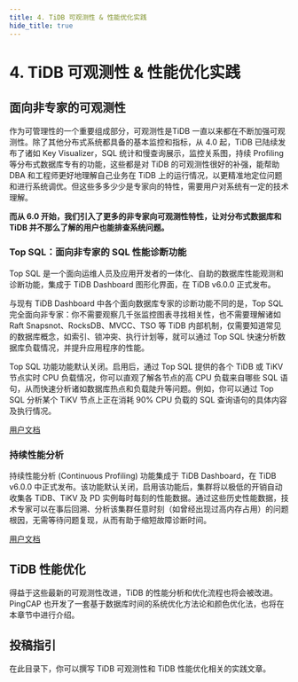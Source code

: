 ```yaml
---
title: 4. TiDB 可观测性 & 性能优化实践
hide_title: true
---
```


# 4. TiDB 可观测性 & 性能优化实践

## 面向非专家的可观测性

作为可管理性的一个重要组成部分，可观测性是TiDB 一直以来都在不断加强可观测性。除了其他分布式系统都具备的基本监控和指标，从 4.0 起，TiDB 已陆续发布了诸如 Key Visualizer，SQL 统计和慢查询展示，监控关系图，持续 Profiling 等分布式数据库专有的功能，这些都是对 TiDB 的可观测性很好的补强，能帮助 DBA 和工程师更好地理解自己业务在 TiDB 上的运行情况，以更精准地定位问题和进行系统调优。但这些多多少少是专家向的特性，需要用户对系统有一定的技术理解。



**而从 6.0 开始，我们引入了更多的非专家向可观测性特性，让对分布式数据库和 TiDB 并不那么了解的用户也能排查系统问题。**

### Top SQL：面向非专家的 SQL 性能诊断功能

Top SQL 是一个面向运维人员及应用开发者的一体化、自助的数据库性能观测和诊断功能，集成于 TiDB Dashboard 图形化界面，在 TiDB v6.0.0 正式发布。

与现有 TiDB Dashboard 中各个面向数据库专家的诊断功能不同的是，Top SQL 完全面向非专家：你不需要观察几千张监控图表寻找相关性，也不需要理解诸如 Raft Snapsnot、RocksDB、MVCC、TSO 等 TiDB 内部机制，仅需要知道常见的数据库概念，如索引、锁冲突、执行计划等，就可以通过 Top SQL 快速分析数据库负载情况，并提升应用程序的性能。

Top SQL 功能功能默认关闭。启用后，通过 Top SQL 提供的各个 TiDB 或 TiKV 节点实时 CPU 负载情况，你可以直观了解各节点的高 CPU 负载来自哪些 SQL 语句，从而快速分析诸如数据库热点和负载陡升等问题。例如，你可以通过 Top SQL 分析某个 TiKV 节点上正在消耗 90% CPU 负载的 SQL 查询语句的具体内容及执行情况。

[用户文档](https://docs.pingcap.com/zh/tidb/v6.0/top-sql)



### 持续性能分析

持续性能分析 (Continuous Profiling) 功能集成于 TiDB Dashboard，在 TiDB v6.0.0 中正式发布。该功能默认关闭，启用该功能后，集群将以极低的开销自动收集各 TiDB、TiKV 及 PD 实例每时每刻的性能数据。通过这些历史性能数据，技术专家可以在事后回溯、分析该集群任意时刻（如曾经出现过高内存占用）的问题根因，无需等待问题复现，从而有助于缩短故障诊断时间。

[用户文档](https://docs.pingcap.com/zh/tidb/v6.0/continuous-profiling)



## TiDB 性能优化

得益于这些最新的可观测性改进，TiDB 的性能分析和优化流程也将会被改进。PingCAP 也开发了一套基于数据库时间的系统优化方法论和颜色优化法，也将在本章节中进行介绍。



## 投稿指引

在此目录下，你可以撰写 TiDB 可观测性和 TiDB 性能优化相关的实践文章。